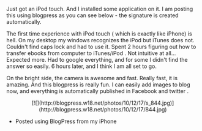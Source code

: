 Just got an iPod touch. And I installed some application on it. I am posting this using blogpress as you can see below - the signature is created automatically.  

The first time experience with iPod touch ( which is exactly like iPhone) is hell. On my desktop my windows recognizes the iPod but iTunes does not. Couldn't find caps lock and had to use it. Spent 2 hours figuring out how to transfer ebooks from computer to iTunes/iPod . Not intuitive at all... Expected more. Had to google everything, and for some I didn't find the answer so easily. 6 hours later, and I think I am all set to go.  

On the bright side, the camera is awesome and fast. Really fast, it is amazing. And this blogpress is really fun. I can easily add images to blog now, and everything is automatically published in Facebook and twitter .  

<center>[![](http://blogpress.w18.net/photos/10/12/17/s_844.jpg)](http://blogpress.w18.net/photos/10/12/17/844.jpg)</center>

- Posted using BlogPress from my iPhone